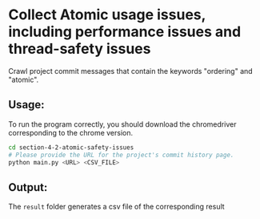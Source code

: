 # Collect Atomic usage issues, including performance issues and thread-safety issues
Crawl project commit messages that contain the keywords "ordering" and "atomic".

## Usage:
To run the program correctly, you should download the chromedriver corresponding to the chrome version.

```sh
cd section-4-2-atomic-safety-issues
# Please provide the URL for the project's commit history page.
python main.py <URL> <CSV_FILE>
```

## Output:

The ```result``` folder generates a csv file of the corresponding result
